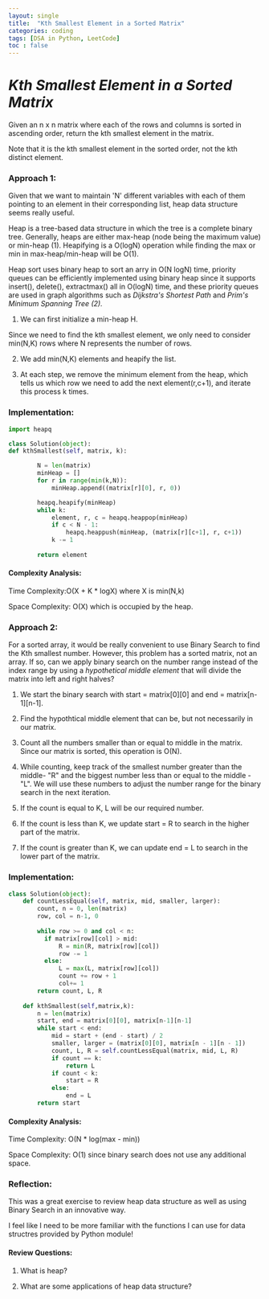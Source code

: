 ```yaml
---
layout: single
title:  "Kth Smallest Element in a Sorted Matrix"
categories: coding
tags: [DSA in Python, LeetCode]
toc : false
---
```


# *Kth Smallest Element in a Sorted Matrix*

Given an n x n matrix where each of the rows and columns is sorted in ascending order, return the kth smallest element in the matrix.

Note that it is the kth smallest element in the sorted order, not the kth distinct element.

### Approach 1:

Given that we want to maintain 'N' different variables with each of them pointing to an element in their corresponding list, heap data structure seems really useful.

Heap is a tree-based data structure in which the tree is a complete binary tree.
Generally, heaps are either max-heap (node being the maximum value) or min-heap (1).
Heapifying is a O(logN) operation while finding the max or min in max-heap/min-heap will be O(1).

Heap sort uses binary heap to sort an arry in O(N logN) time, priority queues can be efficiently implemented using binary heap since it supports insert(), delete(), extractmax() all in O(logN) time, and these priority queues are used in graph algorithms such as *Dijkstra's Shortest Path* and *Prim's Minimum Spanning Tree (2).*

1. We can first initialize a min-heap H.

Since we need to find the kth smallest element, we only need to consider min(N,K) rows where N represents the number of rows.

2. We add min(N,K) elements and heapify the list.

3. At each step, we remove the minimum element from the heap, which tells us which row we need to add the next element(r,c+1), and iterate this process k times.

### Implementation:

```python
import heapq

class Solution(object):
def kthSmallest(self, matrix, k):

        N = len(matrix)
        minHeap = []
        for r in range(min(k,N)):
            minHeap.append((matrix[r][0], r, 0))

        heapq.heapify(minHeap)
        while k:
            element, r, c = heapq.heappop(minHeap)
            if c < N - 1:
                heapq.heappush(minHeap, (matrix[r][c+1], r, c+1))
            k -= 1
            
        return element
```

#### Complexity Analysis:

Time Complexity:O(X + K * logX) where X is min(N,k)

Space Complexity: O(X) which is occupied by the heap.


### Approach 2:

For a sorted array, it would be really convenient to use Binary Search to find the Kth smallest number.
However, this problem has a sorted matrix, not an array. 
If so, can we apply binary search on the number range instead of the index range by using a *hypothetical middle element* that will divide the matrix into left and right halves?

1. We start the binary search with start = matrix[0][0] and end = matrix[n-1][n-1].

2. Find the hypothtical middle element that can be, but not necessarily in our matrix.

3. Count all the numbers smaller than or equal to middle in the matrix. Since our matrix is sorted, this operation is O(N).

4. While counting, keep track of the smallest number greater than the middle- "R" and the biggest number less than or equal to the middle - "L". We will use these numbers to adjust the number range for the binary search in the next iteration.

5. If the count is equal to K, L will be our required number.

6. If the count is less than K, we update start = R to search in the higher part of the matrix.

7. If the count is greater than K, we can update end = L to search in the lower part of the matrix.


### Implementation:

```python
class Solution(object):
    def countLessEqual(self, matrix, mid, smaller, larger):
        count, n = 0, len(matrix)
        row, col = n-1, 0
        
        while row >= 0 and col < n:
          if matrix[row][col] > mid:
              R = min(R, matrix[row][col])
              row -= 1
          else:
              L = max(L, matrix[row][col])
              count += row + 1
              col+= 1
        return count, L, R
    
    def kthSmallest(self,matrix,k):
        n = len(matrix)
        start, end = matrix[0][0], matrix[n-1][n-1]
        while start < end:
            mid = start + (end - start) / 2
            smaller, larger = (matrix[0][0], matrix[n - 1][n - 1])
            count, L, R = self.countLessEqual(matrix, mid, L, R)
            if count == k:
                return L
            if count < k:
                start = R
            else:
                end = L
        return start
```

#### Complexity Analysis:

Time Complexity: O(N * log(max - min))

Space Complexity: O(1) since binary search does not use any additional space.


### Reflection:

This was a great exercise to review heap data structure as well as using Binary Search in an innovative way. 

I feel like I need to be more familiar with the functions I can use for data structres provided by Python module!

#### Review Questions:
1. What is heap?

2. What are some applications of heap data structure?



